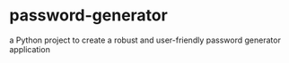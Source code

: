 # password-generator
a Python project to create a robust and user-friendly password generator application
